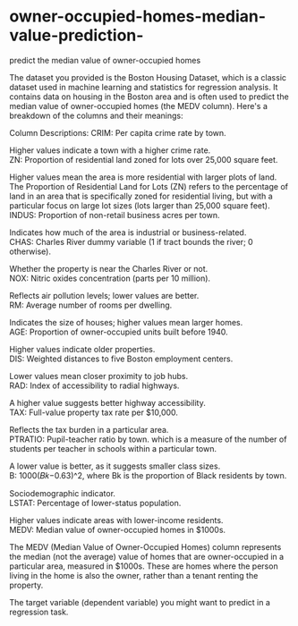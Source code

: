 # owner-occupied-homes-median-value-prediction-
predict the median value of owner-occupied homes

The dataset you provided is the Boston Housing Dataset, which is a classic dataset used in machine learning and statistics for regression analysis. It contains data on housing in the Boston area and is often used to predict the median value of owner-occupied homes (the MEDV column). Here's a breakdown of the columns and their meanings:

Column Descriptions:
CRIM: Per capita crime rate by town.

Higher values indicate a town with a higher crime rate.<br>
ZN: Proportion of residential land zoned for lots over 25,000 square feet.

Higher values mean the area is more residential with larger plots of land.
 The Proportion of Residential Land for Lots (ZN) refers to the percentage of land in an area that is specifically zoned for residential living, but with a particular focus on large lot sizes (lots larger than 25,000 square feet).
 <br>
INDUS: Proportion of non-retail business acres per town.

Indicates how much of the area is industrial or business-related.<br>
CHAS: Charles River dummy variable (1 if tract bounds the river; 0 otherwise).

Whether the property is near the Charles River or not.<br>
NOX: Nitric oxides concentration (parts per 10 million).

Reflects air pollution levels; lower values are better.<br>
RM: Average number of rooms per dwelling.

Indicates the size of houses; higher values mean larger homes.<br>
AGE: Proportion of owner-occupied units built before 1940.

Higher values indicate older properties.<br>
DIS: Weighted distances to five Boston employment centers.

Lower values mean closer proximity to job hubs.<br>
RAD: Index of accessibility to radial highways.

A higher value suggests better highway accessibility.<br>
TAX: Full-value property tax rate per $10,000.

Reflects the tax burden in a particular area.<br>
PTRATIO: Pupil-teacher ratio by town.
which is a measure of the number of students per teacher in schools within a particular town.

A lower value is better, as it suggests smaller class sizes.
<br>
B: 1000(𝐵𝑘−0.63)^2, where Bk is the proportion of Black residents by town.

Sociodemographic indicator.
    <br>
LSTAT: Percentage of lower-status population.

Higher values indicate areas with lower-income residents.
    <br>
MEDV: Median value of owner-occupied homes in $1000s. 

The MEDV (Median Value of Owner-Occupied Homes) column represents the median (not the average) value of homes that are owner-occupied in a particular area, measured in $1000s.
These are homes where the person living in the home is also the owner, rather than a tenant renting the property.
    
The target variable (dependent variable) you might want to predict in a regression task.
